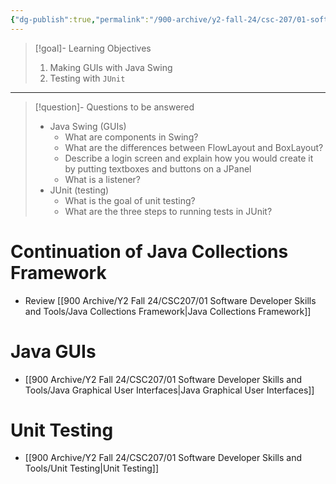 ```yaml
---
{"dg-publish":true,"permalink":"/900-archive/y2-fall-24/csc-207/01-software-developer-skills-and-tools/week-4-java-graphical-user-interfaces-unit-testing/","tags":["lecture","note","university"],"created":"2024-09-24T18:44:20.000-07:00","updated":"2024-10-30T17:51:50.009-07:00"}
---
```



> [!goal]- Learning Objectives
>
> 1. Making GUIs with Java Swing
> 2. Testing with `JUnit`

---

> [!question]- Questions to be answered
>
> - Java Swing (GUIs)
>     - What are components in Swing?
>     - What are the differences between FlowLayout and BoxLayout?
>     - Describe a login screen and explain how you would create it by putting textboxes and buttons on a JPanel
>     - What is a listener?
> - JUnit (testing)
>     - What is the goal of unit testing?
>     - What are the three steps to running tests in JUnit?

# Continuation of Java Collections Framework

- Review [[900 Archive/Y2 Fall 24/CSC207/01 Software Developer Skills and Tools/Java Collections Framework\|Java Collections Framework]]

# Java GUIs

- [[900 Archive/Y2 Fall 24/CSC207/01 Software Developer Skills and Tools/Java Graphical User Interfaces\|Java Graphical User Interfaces]]

# Unit Testing

- [[900 Archive/Y2 Fall 24/CSC207/01 Software Developer Skills and Tools/Unit Testing\|Unit Testing]]
